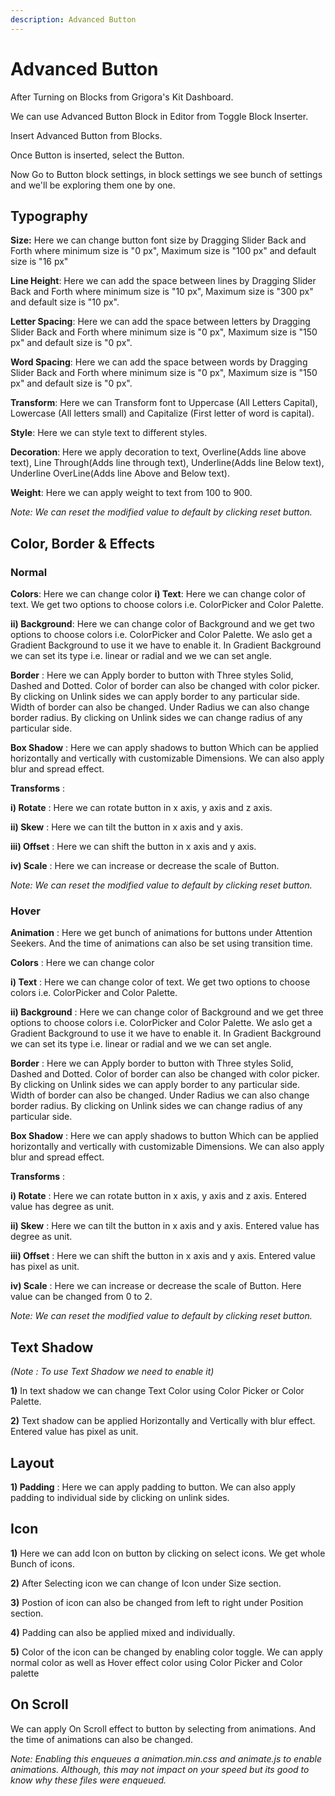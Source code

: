 ```yaml
---
description: Advanced Button
---
```


# Advanced Button

After Turning on Blocks from Grigora's Kit Dashboard.

We can use Advanced Button Block in Editor from Toggle Block Inserter.

Insert Advanced Button from Blocks.

Once Button is inserted, select the Button.

Now Go to Button block settings, in block settings we see bunch of settings and we'll be exploring them one by one.

## Typography

**Size:** Here we can change button font size by Dragging Slider Back and Forth where minimum size is "0 px", Maximum size is "100 px" and default size is "16 px"

**Line Height**: Here we can add the space between lines by Dragging Slider Back and Forth where minimum size is "10 px", Maximum size is "300 px" and default size is "10 px".

**Letter Spacing**: Here we can add the space between letters by Dragging Slider Back and Forth where minimum size is "0 px", Maximum size is "150 px" and default size is "0 px".  

**Word Spacing**: Here we can add the space between words by Dragging Slider Back and Forth where minimum size is "0 px", Maximum size is "150 px" and default size is "0 px".

**Transform**: Here we can Transform font to Uppercase (All Letters Capital), Lowercase (All letters small) and Capitalize (First letter of word is capital).

**Style**: Here we can style text to different styles.

**Decoration**: Here we apply decoration to text, Overline(Adds line above text), Line Through(Adds line through text), Underline(Adds line Below text), Underline OverLine(Adds line Above and Below text).

**Weight**: Here we can apply weight to text from 100 to 900.

*Note: We can reset the modified value to default by clicking reset button.*

## Color, Border & Effects

### Normal

**Colors**: Here we can change color
**i) Text**: Here we can change color of text. We get two options to choose colors i.e. 
ColorPicker and Color Palette. 

**ii) Background**: Here we can change color of Background and we get two options to choose colors i.e. ColorPicker and Color Palette. We aslo get a Gradient Background to use it we have to enable it. In Gradient Background we can set its type i.e. linear or radial and we we can set angle.

**Border** : Here we can Apply border to button with Three styles Solid, Dashed and Dotted.
Color of border can also be changed with color picker. 
By clicking on Unlink sides we can apply border to any particular side. 
Width of border can also be changed.
Under Radius we can also change border radius. By clicking on Unlink sides we can change radius of any particular side.

**Box Shadow** : Here we can apply shadows to button Which can be applied horizontally and vertically with customizable Dimensions. We can also apply blur and spread effect.
    
**Transforms** : 

**i) Rotate** : Here we can rotate button in x axis, y axis and z axis.

**ii) Skew** : Here we can tilt the button in x axis and y axis.

**iii) Offset** : Here we can shift the button in x axis and y axis. 

**iv) Scale** : Here we can increase or decrease the scale of Button.

*Note: We can reset the modified value to default by clicking reset button.*

### Hover

**Animation** : Here we get bunch of animations for buttons under Attention Seekers. And the time of animations can also be set using transition time.

**Colors** : Here we can change color

**i) Text** : Here we can change color of text. We get two options to choose colors i.e. ColorPicker and Color Palette. 

**ii) Background** : Here we can change color of Background and we get  three options to choose colors i.e. ColorPicker and Color Palette. We aslo get a Gradient Background to use it we have to enable it. In Gradient Background we can set its type i.e. linear or radial and we we can set angle.


**Border** : Here we can Apply border to button with Three styles Solid, Dashed and Dotted.
Color of border can also be changed with color picker. 
By clicking on Unlink sides we can apply border to any particular side. 
Width of border can also be changed.
Under Radius we can also change border radius. By clicking on Unlink sides we can change radius of any particular side.

**Box Shadow** : Here we can apply shadows to button Which can be applied horizontally and vertically with customizable Dimensions. We can also apply blur and spread effect.
    
**Transforms** : 

**i) Rotate** : Here we can rotate button in x axis, y axis and z axis. Entered value has degree as unit.

**ii) Skew** : Here we can tilt the button in x axis and y axis. Entered value has degree as unit.

**iii) Offset** : Here we can shift the button in x axis and y axis. Entered value has pixel as unit.

**iv) Scale** : Here we can increase or decrease the scale of Button. Here value can be changed from 0 to 2.

*Note: We can reset the modified value to default by clicking reset button.*

## Text Shadow
*(Note : To use Text Shadow we need to enable it)*

**1)** In text shadow we can change Text Color using Color Picker or Color Palette.

**2)** Text shadow can be applied Horizontally and Vertically with blur effect. Entered value has pixel as unit.

## Layout

**1) Padding** : Here we can apply padding to button. We can also apply padding to individual side by clicking on unlink sides.
    
## Icon 

**1)** Here we can add Icon on button by clicking on select icons. We get whole Bunch of icons.

**2)** After Selecting icon we can change of Icon under Size section.

**3)** Postion of icon can also be changed from left to right under Position section.

**4)** Padding can also be applied mixed and individually. 

**5)** Color of the icon can be changed by enabling color toggle. We can apply normal color as well as Hover effect color using Color Picker and Color palette 

## On Scroll

We can apply On Scroll effect to button by selecting from animations. And the time of animations can also be changed.

*Note: Enabling this enqueues a animation.min.css and animate.js to enable animations. Although, this may not impact on your speed but its good to know why these files were enqueued.*